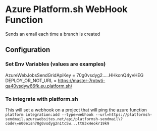 # Azure Platform.sh WebHook Function 

Sends an email each time a branch is created

## Configuration

### Set Env Variables (values are examples)
AzureWebJobsSendGridApiKey = 70g0vsdyg2.....HHkonQ4yvHEG
DEPLOY_OR_NOT_URL = https://master-7rqtwti-qa40vsdyw66fk.eu.platform.sh/

### To integrate with platform.sh
This will set a webhook on a project that will ping the azure function 
`platform integration:add --type=webhook --url=https://platformsh-sendmail.azurewebsites.net/api/platformsh-sendmail\?code\=n00e1sn70g0vsdyg2n1tc5w...tt83x4eokr19k9`
